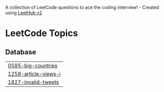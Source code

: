 A collection of LeetCode questions to ace the coding interview! - Created using [LeetHub v2](https://github.com/arunbhardwaj/LeetHub-2.0)
<!---LeetCode Topics Start-->
# LeetCode Topics
## Database
|  |
| ------- |
| [0595-big-countries](https://github.com/nathan-dinh-dev/DSA/tree/master/0595-big-countries) |
| [1258-article-views-i](https://github.com/nathan-dinh-dev/DSA/tree/master/1258-article-views-i) |
| [1827-invalid-tweets](https://github.com/nathan-dinh-dev/DSA/tree/master/1827-invalid-tweets) |
<!---LeetCode Topics End-->